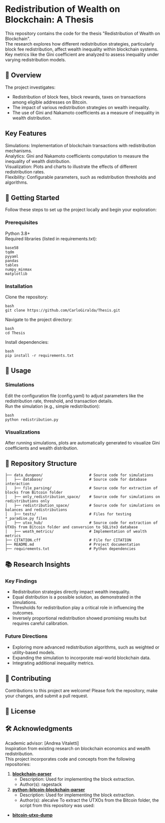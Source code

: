 # Redistribution of Wealth on Blockchain: A Thesis
This repository contains the code for the thesis "Redistribution of Wealth on Blockchain".\
The research explores how different redistribution strategies, particularly block fee redistribution, affect wealth inequality within blockchain systems. Key metrics like the Gini coefficient are analyzed to assess inequality under varying redistribution models.

## 📜 Overview
The project investigates:

- Redistribution of block fees, block rewards, taxes on transactions among eligible addresses on Bitcoin.
- The impact of various redistribution strategies on wealth inequality.
- The use of Gini and Nakamoto coefficients as a measure of inequality in wealth distribution.

## Key Features
Simulations: Implementation of blockchain transactions with redistribution mechanisms.\
Analytics: Gini and Nakamoto coefficients computation to measure the inequality of wealth distribution.\
Visualization: Plots and charts to illustrate the effects of different redistribution rates.\
Flexibility: Configurable parameters, such as redistribution thresholds and algorithms.

## 🚀 Getting Started
Follow these steps to set up the project locally and begin your exploration:

### Prerequisites
Python 3.8+\
Required libraries (listed in requirements.txt):
````
base58
tqdm
pyyaml
pandas
tables
numpy_minmax
matplotlib
````
### Installation
Clone the repository:
````
bash
git clone https://github.com/CarloGiralda/Thesis.git
````
Navigate to the project directory:
````
bash
cd Thesis
````
Install dependencies:
````
bash
pip install -r requirements.txt
````

## 🧪 Usage

### Simulations
Edit the configuration file (config.yaml) to adjust parameters like the redistribution rate, threshold, and transaction details.\
Run the simulation (e.g., simple redistribution):
````
bash
python redistribution.py
````
### Visualizations
After running simulations, plots are automatically generated to visualize Gini coefficients and wealth distribution.

## 📂 Repository Structure
````
├── data_dungeon/                     # Source code for simulations
│   ├── database/                     # Source code for database interaction
│   ├── file_parsing/                 # Source code for extraction of blocks from Bitcoin folder
│   ├── only_redistribution_space/    # Source code for simulations on redistributions only
│   ├── redistribution_space/         # Source code for simulations on balances and redistributions
│   ├── tests/                        # Files for testing *_paradise.py files
│   ├── utxo_hub/                     # Source code for extraction of UTXOs from Bitcoin folder and conversion to SQLite3 database
│   ├── weath_metrics/                # Implementation of wealth metrics
├── CITATION.cff                      # File for CITATION
├── README.md                         # Project documentation
├── requirements.txt                  # Python dependencies
````

## 📚 Research Insights

### Key Findings
- Redistribution strategies directly impact wealth inequality.
- Equal distribution is a possible solution, as demonstrated in the simulations.
- Thresholds for redistribution play a critical role in influencing the outcomes.
- Inversely proportional redistribution showed promising results but requires careful calibration.
### Future Directions
- Exploring more advanced redistribution algorithms, such as weighted or utility-based models.
- Expanding the simulation to incorporate real-world blockchain data.
- Integrating additional inequality metrics.

## 🤝 Contributing
Contributions to this project are welcome! Please fork the repository, make your changes, and submit a pull request.

## 📄 License

## 🛠️ Acknowledgments
Academic advisor: [Andrea Vitaletti]\
Inspiration from existing research on blockchain economics and wealth redistribution.\
This project incorporates code and concepts from the following repositories:
1. **[blockchain-parser](https://github.com/ragestack/blockchain-parser)**
   - Description: Used for implementing the block extraction.
   - Author(s): ragestack
2. **[python-bitcoin-blockchain-parser](https://github.com/alecalve/python-bitcoin-blockchain-parser)**
   - Description: Used for implementing the block extraction.
   - Author(s): alecalve
To extract the UTXOs from the Bitcoin folder, the script from this repository was used:
 - **[bitcoin-utxo-dump](https://github.com/in3rsha/bitcoin-utxo-dump)**
